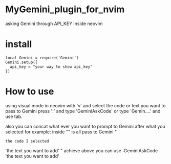 # MyGemini_plugin_for_nvim
asking Gemini through API_KEY inside neovim

# install
```
local Gemini = require('Gemini')
Gemini.setup({
  api_key = "your way to show api_key"
})
```

# How to use
using visual mode in neovim with 'v'
and select the code or text you want to pass to Gemini
press ':' and type 'GeminiAskCode' or type 'Gemin....' and use tab.

also you can concat what ever you want to prompt to Gemini after what you selected
for example:
inside "" is all pass to Gemini
"
```
the code I selected
```
'the text you want to add'
"
achieve above you can use 
:GeminiAskCode 'the text you want to add'
